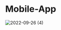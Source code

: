 # Mobile-App
![2022-09-26 (4)](https://user-images.githubusercontent.com/105839759/192228291-f69cd38b-d934-4228-9f6e-7f1c1dd413ff.png)
